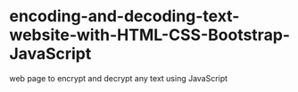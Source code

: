 # encoding-and-decoding-text-website-with-HTML-CSS-Bootstrap-JavaScript
web page to encrypt and decrypt  any text using JavaScript
